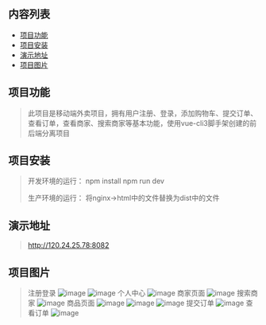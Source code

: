 ## 内容列表 ## 
- [项目功能](#项目功能)
- [项目安装](#项目安装)
- [演示地址](#演示地址)
- [项目图片](#项目图片)


## 项目功能 ## 

> 此项目是移动端外卖项目，拥有用户注册、登录，添加购物车、提交订单、查看订单，查看商家、搜索商家等基本功能，使用vue-cli3脚手架创建的前后端分离项目

## 项目安装 ##

> 开发环境的运行：
> npm install
> npm run dev
> 
> 生产环境的运行：
> 将nginx->html中的文件替换为dist中的文件

## 演示地址 ##

> http://120.24.25.78:8082

## 项目图片 ##

> 注册登录
![image](https://github.com/752841728/gshop-client/blob/master/images/01.png)
![image](https://github.com/752841728/gshop-client/blob/master/images/02.png)
> 个人中心
![image](https://github.com/752841728/gshop-client/blob/master/images/03.png)
> 商家页面
![image](https://github.com/752841728/gshop-client/blob/master/images/08.png)
> 搜索商家
![image](https://github.com/752841728/gshop-client/blob/master/images/09.png)
> 商品页面
![image](https://github.com/752841728/gshop-client/blob/master/images/06.png)
![image](https://github.com/752841728/gshop-client/blob/master/images/04.png)
![image](https://github.com/752841728/gshop-client/blob/master/images/05.png)
> 提交订单
![image](https://github.com/752841728/gshop-client/blob/master/images/11.png)
> 查看订单
![image](https://github.com/752841728/gshop-client/blob/master/images/10.png)